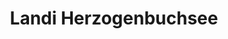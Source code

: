 ---
title: "Landi Herzogenbuchsee"
url: /herzogenbuchsee/landi-herzogenbuchsee/
shop: Landwirtschaftlich
---